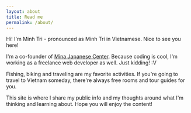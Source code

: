 ```yaml
---
layout: about
title: Read me
permalink: /about/
---
```

Hi! I'm Minh Tri - pronounced as Minh Trí in Vietnamese. Nice to see you here!

I'm a co-founder of [Mina Japanese Center](https://en.mina.edu.vn). Because coding is cool, I'm working as a freelance web developer as well. Just kidding! :V

Fishing, biking and traveling are my favorite activities. If you're going to travel to Vietnam someday, there're always free rooms and tour guides for you.

This site is where I share my public info and my thoughts around what I'm thinking and learning about. Hope you will enjoy the content!

